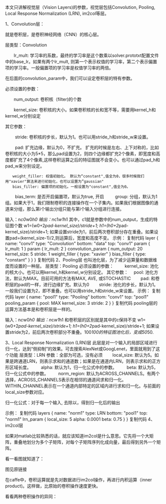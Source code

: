 本文只讲解视觉层（Vision Layers)的参数，视觉层包括Convolution, Pooling, Local Response Normalization (LRN), im2col等层。

1、Convolution层：

就是卷积层，是卷积神经网络（CNN）的核心层。

层类型：Convolution

　　lr_mult: 学习率的系数，最终的学习率是这个数乘以solver.prototxt配置文件中的base_lr。如果有两个lr_mult, 则第一个表示权值的学习率，第二个表示偏置项的学习率。一般偏置项的学习率是权值学习率的两倍。

在后面的convolution_param中，我们可以设定卷积层的特有参数。

必须设置的参数：

  　　num_output: 卷积核（filter)的个数

  　　kernel_size: 卷积核的大小。如果卷积核的长和宽不等，需要用kernel_h和kernel_w分别设定

其它参数：

  　　 stride: 卷积核的步长，默认为1。也可以用stride_h和stride_w来设置。

  　　 pad: 扩充边缘，默认为0，不扩充。 扩充的时候是左右、上下对称的，比如卷积核的大小为5*5，那么pad设置为2，则四个边缘都扩充2个像素，即宽度和高度都扩充了4个像素,这样卷积运算之后的特征图就不会变小。也可以通过pad_h和pad_w来分别设定。

    　　weight_filler: 权值初始化。 默认为“constant",值全为0，很多时候我们用"xavier"算法来进行初始化，也可以设置为”gaussian"
    　　bias_filler: 偏置项的初始化。一般设置为"constant",值全为0。
   　　 bias_term: 是否开启偏置项，默认为true, 开启
   　　 group: 分组，默认为1组。如果大于1，我们限制卷积的连接操作在一个子集内。如果我们根据图像的通道来分组，那么第i个输出分组只能与第i个输入分组进行连接。
 
输入：n*c0*w0*h0
输出：n*c1*w1*h1
其中，c1就是参数中的num_output，生成的特征图个数
 w1=(w0+2*pad-kernel_size)/stride+1;
 h1=(h0+2*pad-kernel_size)/stride+1;
如果设置stride为1，前后两次卷积部分存在重叠。如果设置pad=(kernel_size-1)/2,则运算后，宽度和高度不变。
示例：
复制代码
layer {
  name: "conv1"
  type: "Convolution"
  bottom: "data"
  top: "conv1"
  param {
    lr_mult: 1
  }
  param {
    lr_mult: 2
  }
  convolution_param {
    num_output: 20
    kernel_size: 5
    stride: 1
    weight_filler {
      type: "xavier"
    }
    bias_filler {
      type: "constant"
    }
  }
}
复制代码
  2、Pooling层
也叫池化层，为了减少运算量和数据维度而设置的一种层。
层类型：Pooling
必须设置的参数：
  　　 kernel_size: 池化的核大小。也可以用kernel_h和kernel_w分别设定。
其它参数：
  　pool: 池化方法，默认为MAX。目前可用的方法有MAX, AVE, 或STOCHASTIC
　　pad: 和卷积层的pad的一样，进行边缘扩充。默认为0
　　stride: 池化的步长，默认为1。一般我们设置为2，即不重叠。也可以用stride_h和stride_w来设置。
 示例：
复制代码
layer {
  name: "pool1"
  type: "Pooling"
  bottom: "conv1"
  top: "pool1"
  pooling_param {
    pool: MAX
    kernel_size: 3
    stride: 2
  }
}
复制代码
pooling层的运算方法基本是和卷积层是一样的。

输入：n*c*w0*h0
输出：n*c*w1*h1
和卷积层的区别就是其中的c保持不变
 w1=(w0+2*pad-kernel_size)/stride+1;
 h1=(h0+2*pad-kernel_size)/stride+1;
如果设置stride为2，前后两次卷积部分不重叠。100*100的特征图池化后，变成50*50.
 
3、Local Response Normalization (LRN)层
此层是对一个输入的局部区域进行归一化，达到“侧抑制”的效果。可去搜索AlexNet或GoogLenet，里面就用到了这个功能
 层类型：LRN
参数：全部为可选，没有必须
　　local_size: 默认为5。如果是跨通道LRN，则表示求和的通道数；如果是在通道内LRN，则表示求和的正方形区域长度。
　　alpha: 默认为1，归一化公式中的参数。
　　beta: 默认为5，归一化公式中的参数。
　　norm_region: 默认为ACROSS_CHANNELS。有两个选择，ACROSS_CHANNELS表示在相邻的通道间求和归一化。WITHIN_CHANNEL表示在一个通道内部特定的区域内进行求和归一化。与前面的local_size参数对应。
 
归一化公式：对于每一个输入, 去除以，得到归一化后的输出
 
示例：
复制代码
layers {
  name: "norm1"
  type: LRN
  bottom: "pool1"
  top: "norm1"
  lrn_param {
    local_size: 5
    alpha: 0.0001
    beta: 0.75
  }
}
复制代码
4、im2col层

如果对matlab比较熟悉的话，就应该知道im2col是什么意思。它先将一个大矩阵，重叠地划分为多个子矩阵，对每个子矩阵序列化成向量，最后得到另外一个矩阵。

 

看一看图就知道了：

图见原链接

在caffe中，卷积运算就是先对数据进行im2col操作，再进行内积运算（inner product)。这样做，比原始的卷积操作速度更快。

看看两种卷积操作的异同：

